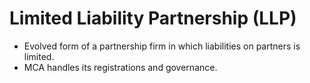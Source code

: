 # Limited Liability Partnership (LLP)

- Evolved form of a partnership firm in which liabilities on partners is limited.
- MCA handles its registrations and governance.
